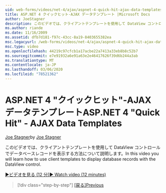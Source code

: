 ```yaml
---
uid: web-forms/videos/net-4/ajax/aspnet-4-quick-hit-ajax-data-templates
title: ASP.NET 4 クイックヒット-AJAX データテンプレート |Microsoft Docs
author: JoeStagner
description: このビデオでは、クライアントテンプレートを使用して DataView コントロールでデータベースレコードを表示する方法について説明します。
ms.author: riande
ms.date: 11/16/2009
ms.assetid: dfb7d181-f97c-43cc-8a19-8403655382ea
msc.legacyurl: /web-forms/videos/net-4/ajax/aspnet-4-quick-hit-ajax-data-templates
msc.type: video
ms.openlocfilehash: 44219c97cfcb1a17acbe22a7413a33eb8b8c52b7
ms.sourcegitcommit: e7e91932a6e91a63e2e46417626f39d6b244a3ab
ms.translationtype: MT
ms.contentlocale: ja-JP
ms.lasthandoff: 03/06/2020
ms.locfileid: "78521362"
---
```

# <a name="aspnet-4-quick-hit---ajax-data-templates"></a><span data-ttu-id="2f191-103">ASP.NET 4 "クイックヒット"-AJAX データテンプレート</span><span class="sxs-lookup"><span data-stu-id="2f191-103">ASP.NET 4 "Quick Hit" - AJAX Data Templates</span></span>

<span data-ttu-id="2f191-104">[Joe Stagner](https://github.com/JoeStagner)</span><span class="sxs-lookup"><span data-stu-id="2f191-104">by [Joe Stagner](https://github.com/JoeStagner)</span></span>

<span data-ttu-id="2f191-105">このビデオでは、クライアントテンプレートを使用して DataView コントロールでデータベースレコードを表示する方法について説明します。</span><span class="sxs-lookup"><span data-stu-id="2f191-105">In this video you will learn how to use client templates to display database records with the DataView control.</span></span> 

[<span data-ttu-id="2f191-106">&#9654;ビデオを見る (12 分)</span><span class="sxs-lookup"><span data-stu-id="2f191-106">&#9654; Watch video (12 minutes)</span></span>](https://channel9.msdn.com/Blogs/ASP-NET-Site-Videos/aspnet-4-quick-hit-ajax-data-templates)

> [!div class="step-by-step"]
> <span data-ttu-id="2f191-107">[[戻る]](aspnet-4-quick-hit-jquery-syntax-for-microsoft-ajax.md)</span><span class="sxs-lookup"><span data-stu-id="2f191-107">[Previous](aspnet-4-quick-hit-jquery-syntax-for-microsoft-ajax.md)</span></span>
